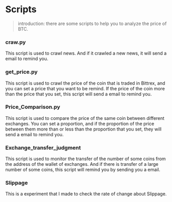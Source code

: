 # Scripts
>introduction: there are some scripts to help you to analyze the price of BTC.

### craw.py

This script is used to crawl news. And if it crawled a new news, it will send a email to remind you.

### get_price.py

This script is used to crawl the price of the coin that is traded in Bittrex, and you can set a price that you want to be remind. If the price of the coin more than the price that you set, this script will send a email to remind you.

### Price_Comparison.py

This script is used to compare the price of the same coin between different exchanges. You can set a proportion, and if the proportion of the price between them more than or less than the proportion that you set, they will send a email to remind you.

### Exchange_transfer_judgment

This script is used to monitor the transfer of the number of some coins from the address of the wallet of exchanges. And if there is transfer of a large number of some coins, this script will remind you by sending you a email.

### Slippage

This is a experiment that I made to check the rate of change about Slippage. 